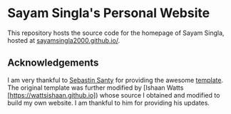 # Sayam Singla's Personal Website

This repository hosts the source code for the homepage of Sayam Singla, hosted at [sayamsingla2000.github.io/](https://sayamsingla2000.github.io/).

## Acknowledgements

I am very thankful to [Sebastin Santy](http://sebastinsanty.com/) for providing the awesome [template](https://github.com/SebastinSanty/minimal-research-theme). The original template was further modified by [Ishaan Watts [https://wattsishaan.github.io]) whose source I obtained and modified to build my own website. I am thankful to him for providing his updates.

